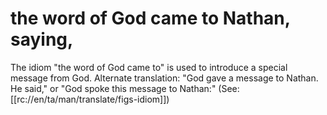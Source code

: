 # the word of God came to Nathan, saying,

The idiom "the word of God came to" is used to introduce a special message from God. Alternate translation: "God gave a message to Nathan. He said," or "God spoke this message to Nathan:" (See: [[rc://en/ta/man/translate/figs-idiom]])


